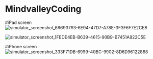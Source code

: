 # MindvalleyCoding

#iPad screen
![simulator_screenshot_66693793-6E94-47D7-A78E-3F3F6F7E2CE8](https://github.com/mohd14shoeb/MindvalleyCoding/assets/892742/1e3c9684-4b5a-429f-bda6-bf7813a599b7)

![simulator_screenshot_1FEDE4EB-B639-4615-90B9-B7451A822C5E](https://github.com/mohd14shoeb/MindvalleyCoding/assets/892742/2f30ae5f-a4a6-4360-90c9-76d07ea2bf15)

#iPhone screen
![simulator_screenshot_333F71DB-6999-40BC-9902-8D6D96122888](https://github.com/mohd14shoeb/MindvalleyCoding/assets/892742/6c431529-2061-4818-bd8e-0e68bd388182)
